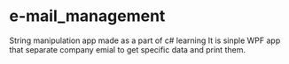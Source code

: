 # e-mail_management
String manipulation app made as a part of c# learning
 It is sinple WPF app that separate company emial to get specific  data and print them.
